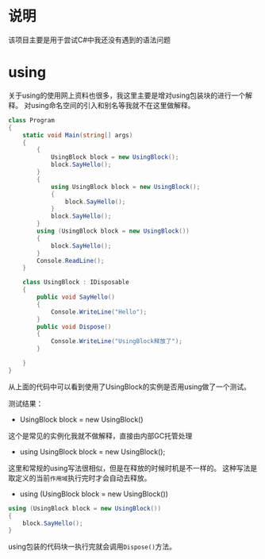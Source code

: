﻿# 说明

该项目主要是用于尝试C#中我还没有遇到的语法问题

# using
关于using的使用网上资料也很多，我这里主要是增对using包装块的进行一个解释。
对using命名空间的引入和别名等我就不在这里做解释。
```csharp
class Program
{
    static void Main(string[] args)
    {
        {
            UsingBlock block = new UsingBlock();
            block.SayHello();
        }
        {
            using UsingBlock block = new UsingBlock();
            {
                block.SayHello();
            }
            block.SayHello();
        }
        using (UsingBlock block = new UsingBlock())
        {
            block.SayHello();
        }
        Console.ReadLine();
    }

    class UsingBlock : IDisposable
    {
        public void SayHello()
        {
            Console.WriteLine("Hello");
        }
        public void Dispose()
        {
            Console.WriteLine("UsingBlock释放了");
        }

    }
}
```
从上面的代码中可以看到使用了UsingBlock的实例是否用using做了一个测试。

测试结果：

- UsingBlock block = new UsingBlock()

这个是常见的实例化我就不做解释，直接由内部GC托管处理

-  using UsingBlock block = new UsingBlock();

这里和常规的using写法很相似，但是在释放的时候时机是不一样的。
这种写法是取定义的当前`作用域`执行完时才会自动去释放。

- using (UsingBlock block = new UsingBlock())

```csharp
using (UsingBlock block = new UsingBlock())
{
    block.SayHello();
}
```
using包装的代码块一执行完就会调用`Dispose()`方法。
